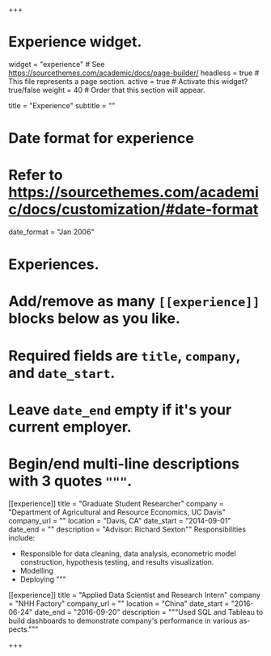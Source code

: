 +++
# Experience widget.
widget = "experience"  # See https://sourcethemes.com/academic/docs/page-builder/
headless = true  # This file represents a page section.
active = true  # Activate this widget? true/false
weight = 40  # Order that this section will appear.

title = "Experience"
subtitle = ""

# Date format for experience
#   Refer to https://sourcethemes.com/academic/docs/customization/#date-format
date_format = "Jan 2006"

# Experiences.
#   Add/remove as many `[[experience]]` blocks below as you like.
#   Required fields are `title`, `company`, and `date_start`.
#   Leave `date_end` empty if it's your current employer.
#   Begin/end multi-line descriptions with 3 quotes `"""`.
[[experience]]
  title = "Graduate Student Researcher"
  company = "Department of Agricultural and Resource Economics, UC Davis"
  company_url = ""
  location = "Davis, CA"
  date_start = "2014-09-01"
  date_end = ""
  description = "Advisor: Richard Sexton""
  Responsibilities include:
  
  * Responsible for data cleaning, data analysis, econometric model construction, hypothesis testing,
and results visualization.
  * Modelling
  * Deploying
  """

[[experience]]
  title = "Applied Data Scientist and Research Intern"
  company = "NHH Factory"
  company_url = ""
  location = "China"
  date_start = "2016-06-24"
  date_end = "2016-09-20"
  description = """Used SQL and Tableau to build dashboards to demonstrate company's performance in various as-
pects."""

+++
